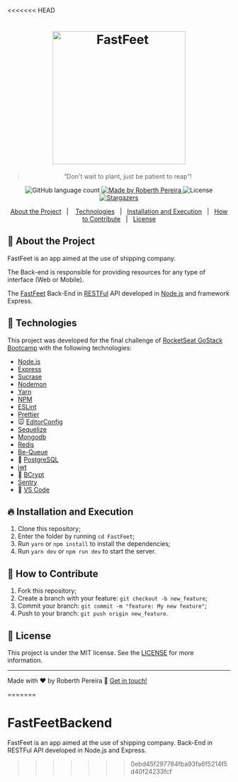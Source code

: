 <<<<<<< HEAD
<h1 align="center">
    <img alt="FastFeet" title="FastFeet" src="https://raw.githubusercontent.com/Rocketseat/bootcamp-gostack-desafio-02/master/.github/logo.png" width="300px" />
</h1>

<blockquote align="center" alt="Não espere para plantar, apenas tenha paciência para colher!" >“Don't wait to plant, just be patient to reap”!</blockquote>

<p align="center">
  <img alt="GitHub language count" src="https://img.shields.io/github/languages/count/roberthpereira/FastFeetBackend?color=%2304D361">

  <a href="https://www.linkedin.com/in/roberthpereira/">
    <img alt="Made by Roberth Pereira" src="https://img.shields.io/badge/made%20by-Roberth-%2304D361">
  </a>

  <img alt="License" src="https://img.shields.io/badge/license-MIT-%2304D361">

  <a href="https://github.com/roberthpereira/FastFeetBackend/stargazers">
    <img alt="Stargazers" src="https://img.shields.io/github/stars/roberthpereira/FastFeetBackend?style=social">
  </a>
</p>

<p align="center">
  <a href="#rocket-about-the-project">About the Project</a>&nbsp;&nbsp;&nbsp;|&nbsp;&nbsp;&nbsp;
  <a href="#rocket-technologies">Technologies</a>&nbsp;&nbsp;&nbsp;|&nbsp;&nbsp;
  <a href="#fire-installation-and-execution">Installation and Execution</a>&nbsp;&nbsp;&nbsp;|&nbsp;&nbsp;
  <a href="#thinking-how-to-contribute">How to Contribute</a>&nbsp;&nbsp;&nbsp;|&nbsp;&nbsp;
  <a href="#memo-license">License</a>
</p>

## :rocket: About the Project

FastFeet is an app aimed at the use of shipping company.

The Back-end is responsible for providing resources for any type of interface (Web or Mobile).

The [FastFeet] Back-End in [RESTFul][rest] API developed in [Node.js][nodejs] and framework Express.

## :rocket: Technologies

This project was developed for the final challenge of [RocketSeat GoStack Bootcamp](https://rocketseat.com.br/bootcamp) with the following technologies:

- [Node.js][nodejs]
- [Express]
- [Sucrase]
- [Nodemon]
- [Yarn]
- [NPM]
- [ESLint]
- [Prettier]
- :mouse: [EditorConfig][vceditconfig]
- [Sequelize]
- [Mongodb]
- [Redis]
- [Be-Queue]
- :elephant: [PostgreSQL]
- [jwt]
- :closed_lock_with_key: [BCrypt]
- [Sentry]
- :card_index: [VS Code][vc]

## :fire: Installation and Execution

1. Clone this repository;
2. Enter the folder by running `cd FastFeet`;
3. Run `yarn` or `npm install` to install the dependencies;
4. Run `yarn dev` or `npm run dev` to start the server.

## :thinking: How to Contribute

1. Fork this repository;
2. Create a branch with your feature: `git checkout -b new_feature`;
3. Commit your branch: `git commit -m "feature: My new feature"`;
4. Push to your branch: `git push origin new_feature`.

## :memo: License

This project is under the MIT license. See the [LICENSE](https://github.com/roberthpereira/FastFeetBackend/blob/master/LICENSE) for more information.

---

Made with ♥ by Roberth Pereira :wave: [Get in touch!][jerp]

[nodejs]: https://nodejs.org/
[express]: https://expressjs.com/
[yarn]: https://yarnpkg.com/
[npm]: https://www.npmjs.com/
[vc]: https://code.visualstudio.com/
[vceditconfig]: https://marketplace.visualstudio.com/items?itemName=EditorConfig.EditorConfig
[jerp]: https://www.linkedin.com/in/roberthpereira/
[insomnia]: https://insomnia.rest/
[sucrase]: https://sucrase.io/
[nodemon]: https://nodemon.io/
[sequelize]: https://sequelize.org/
[postgresql]: https://www.postgresql.org/
[bcrypt]: https://github.com/dcodeIO/bcrypt.js
[jwt]: https://jwt.io/
[rest]: https://pt.wikipedia.org/wiki/REST
[FastFeet]: https://github.com/roberthpereira/FastFeetBackend
[ESLint]: https://marketplace.visualstudio.com/items?itemName=dbaeumer.vscode-eslint
[Prettier]: https://marketplace.visualstudio.com/items?itemName=esbenp.prettier-vscode
[Yup]: https://github.com/jquense/yup
[Mongodb]: https://www.mongodb.com
[Redis]: https://redis.io
[Sentry]: https://sentry.io/
[Be-Queue]: https://github.com/bee-queue/bee-queue
=======
# FastFeetBackend
FastFeet is an app aimed at the use of shipping company. Back-End in RESTFul API developed in Node.js and Express.
>>>>>>> 0ebd45f297784fba93fa6f5214f5d40f24233fcf
